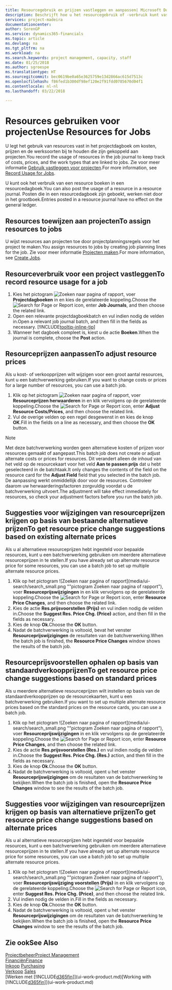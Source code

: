 ```yaml
---
title: Resourcegebruik en prijzen vastleggen en aanpassen| Microsoft Docs
description: Beschrijft hoe u het resourcegebruik of -verbruik kunt vastleggen dat is gekoppeld aan een project, om kosten, prijzen en werksoorten bij te houden en te beheren.
services: project-madeira
documentationcenter: 
author: SorenGP
ms.service: dynamics365-financials
ms.topic: article
ms.devlang: na
ms.tgt_pltfrm: na
ms.workload: na
ms.search.keywords: project management, capacity, staff
ms.date: 01/25/2018
ms.author: sgroespe
ms.translationtype: HT
ms.sourcegitcommit: bec0619be0a65e3625759e13d2866ac615d7513c
ms.openlocfilehash: f86fed1b300df98ef120e2f91fdd0785670d04f1
ms.contentlocale: nl-nl
ms.lasthandoff: 03/22/2018

---
```

# <a name="use-resources-for-jobs"></a><span data-ttu-id="c9def-103">Resources gebruiken voor projecten</span><span class="sxs-lookup"><span data-stu-id="c9def-103">Use Resources for Jobs</span></span>
<span data-ttu-id="c9def-104">U legt het gebruik van resources vast in het projectdagboek om kosten, prijzen en de werksoorten bij te houden die zijn gekoppeld aan projecten.</span><span class="sxs-lookup"><span data-stu-id="c9def-104">You record the usage of resources in the job journal to keep track of costs, prices, and the work types that are linked to jobs.</span></span> <span data-ttu-id="c9def-105">Zie voor meer informatie [Gebruik vastleggen voor projecten](projects-how-record-job-usage.md).</span><span class="sxs-lookup"><span data-stu-id="c9def-105">For more information, see [Record Usage for Jobs](projects-how-record-job-usage.md).</span></span>

<span data-ttu-id="c9def-106">U kunt ook het verbruik van een resource boeken in een resourcedagboek.</span><span class="sxs-lookup"><span data-stu-id="c9def-106">You can also post the usage of a resource in a resource journal.</span></span> <span data-ttu-id="c9def-107">Posten die in een resourcedagboek zijn geboekt, werken niet door in het grootboek.</span><span class="sxs-lookup"><span data-stu-id="c9def-107">Entries posted in a resource journal have no effect on the general ledger.</span></span>

## <a name="to-assign-resources-to-jobs"></a><span data-ttu-id="c9def-108">Resources toewijzen aan projecten</span><span class="sxs-lookup"><span data-stu-id="c9def-108">To assign resources to jobs</span></span>
<span data-ttu-id="c9def-109">U wijst resources aan projecten toe door projectplanningsregels voor het project te maken.</span><span class="sxs-lookup"><span data-stu-id="c9def-109">You assign resources to jobs by creating job planning lines for the job.</span></span> <span data-ttu-id="c9def-110">Zie voor meer informatie [Projecten maken](projects-how-create-jobs.md).</span><span class="sxs-lookup"><span data-stu-id="c9def-110">For more information, see [Create Jobs](projects-how-create-jobs.md).</span></span>

## <a name="to-record-resource-usage-for-a-job"></a><span data-ttu-id="c9def-111">Resourceverbruik voor een project vastleggen</span><span class="sxs-lookup"><span data-stu-id="c9def-111">To record resource usage for a job</span></span>
1. <span data-ttu-id="c9def-112">Kies het pictogram ![Zoeken naar pagina of rapport](media/ui-search/search_small.png "pictogram Zoeken naar pagina of rapport"), voer **Projectdagboeken** in en kies de gerelateerde koppeling.</span><span class="sxs-lookup"><span data-stu-id="c9def-112">Choose the ![Search for Page or Report](media/ui-search/search_small.png "Search for Page or Report icon") icon, enter **Job Journals**, and then choose the related link.</span></span>
2. <span data-ttu-id="c9def-113">Open een relevante projectdagboekbatch en vul indien nodig de velden in.</span><span class="sxs-lookup"><span data-stu-id="c9def-113">Open a relevant job journal batch, and then fill in the fields as necessary.</span></span> [!INCLUDE[tooltip-inline-tip](includes/tooltip-inline-tip_md.md)]
3. <span data-ttu-id="c9def-114">Wanneer het dagboek compleet is, kiest u de actie **Boeken**.</span><span class="sxs-lookup"><span data-stu-id="c9def-114">When the journal is complete, choose the **Post** action.</span></span>

## <a name="to-adjust-resource-prices"></a><span data-ttu-id="c9def-115">Resourceprijzen aanpassen</span><span class="sxs-lookup"><span data-stu-id="c9def-115">To adjust resource prices</span></span>
<span data-ttu-id="c9def-116">Als u kost- of verkoopprijzen wilt wijzigen voor een groot aantal resources, kunt u een batchverwerking gebruiken.</span><span class="sxs-lookup"><span data-stu-id="c9def-116">If you want to change costs or prices for a large number of resources, you can use a batch job.</span></span>  

1. <span data-ttu-id="c9def-117">Klik op het pictogram ![Zoeken naar pagina of rapport](media/ui-search/search_small.png "pictogram Zoeken naar pagina of rapport"), voer **Resourceprijzen herwaarderen** in en klik vervolgens op de gerelateerde koppeling.</span><span class="sxs-lookup"><span data-stu-id="c9def-117">Choose the ![Search for Page or Report](media/ui-search/search_small.png "Search for Page or Report icon") icon, enter **Adjust Resource Costs/Prices**, and then choose the related link.</span></span>
2. <span data-ttu-id="c9def-118">Vul de overige velden op een regel desgewenst in en kies de knop **OK**.</span><span class="sxs-lookup"><span data-stu-id="c9def-118">Fill in the fields on a line as necessary, and then choose the **OK** button.</span></span>

> [!NOTE]  
>   <span data-ttu-id="c9def-119">Met deze batchverwerking worden geen alternatieve kosten of prijzen voor resources gemaakt of aangepast.</span><span class="sxs-lookup"><span data-stu-id="c9def-119">This batch job does not create or adjust alternate costs or prices for resources.</span></span> <span data-ttu-id="c9def-120">Dit verandert alleen de inhoud van het veld op de resourcekaart voor het veld **Aan te passen prijs** dat u hebt geselecteerd in de batchtaak.</span><span class="sxs-lookup"><span data-stu-id="c9def-120">It only changes the contents of the field on the resource card for the **Adjust Field** field that you selected in the batch job.</span></span> <span data-ttu-id="c9def-121">De aanpassing werkt onmiddellijk door voor de resources. Controleer daarom uw herwaarderingsfactoren zorgvuldig voordat u de batchverwerking uitvoert.</span><span class="sxs-lookup"><span data-stu-id="c9def-121">The adjustment will take effect immediately for resources, so check your adjustment factors before you run the batch job.</span></span>

## <a name="to-get-resource-price-change-suggestions-based-on-existing-alternate-prices"></a><span data-ttu-id="c9def-122">Suggesties voor wijzigingen van resourceprijzen krijgen op basis van bestaande alternatieve prijzen</span><span class="sxs-lookup"><span data-stu-id="c9def-122">To get resource price change suggestions based on existing alternate prices</span></span>
<span data-ttu-id="c9def-123">Als u al alternatieve resourceprijzen hebt ingesteld voor bepaalde resources, kunt u een batchverwerking gebruiken om meerdere alternatieve resourceprijzen in te stellen.</span><span class="sxs-lookup"><span data-stu-id="c9def-123">If you have already set up alternate resource price for some resources, you can use a batch job to set up multiple alternate resource prices.</span></span>

1. <span data-ttu-id="c9def-124">Klik op het pictogram ![Zoeken naar pagina of rapport](media/ui-search/search_small.png ""pictogram Zoeken naar pagina of rapport"), voer **Resourceprijswijzigingen** in en klik vervolgens op de gerelateerde koppeling.</span><span class="sxs-lookup"><span data-stu-id="c9def-124">Choose the ![Search for Page or Report](media/ui-search/search_small.png "Search for Page or Report icon") icon, enter **Resource Price Changes**, and then choose the related link.</span></span>
2. <span data-ttu-id="c9def-125">Kies de actie **Res.prijsvoorstellen (Prijs)** en vul indien nodig de velden in.</span><span class="sxs-lookup"><span data-stu-id="c9def-125">Choose the **Suggest Res. Price Chg. (Price)** action, and then fill in the fields as necessary.</span></span>
3. <span data-ttu-id="c9def-126">Kies de knop **Ok**.</span><span class="sxs-lookup"><span data-stu-id="c9def-126">Choose the **OK** button.</span></span>  
4. <span data-ttu-id="c9def-127">Nadat de batchverwerking is voltooid, bevat het venster **Resourceprijswijzigingen** de resultaten van de batchverwerking.</span><span class="sxs-lookup"><span data-stu-id="c9def-127">When the batch job is finished, the **Resource Price Changes** window shows the results of the batch job.</span></span>

## <a name="to-get-resource-price-change-suggestions-based-on-standard-prices"></a><span data-ttu-id="c9def-128">Resourceprijsvoorstellen ophalen op basis van standaardverkoopprijzen</span><span class="sxs-lookup"><span data-stu-id="c9def-128">To get resource price change suggestions based on standard prices</span></span>
<span data-ttu-id="c9def-129">Als u meerdere alternatieve resourceprijzen wilt instellen op basis van de standaardverkoopprijzen op de resourcekaarten, kunt u een batchverwerking gebruiken.</span><span class="sxs-lookup"><span data-stu-id="c9def-129">If you want to set up multiple alternate resource prices based on the standard prices on the resource cards, you can use a batch job.</span></span>  

1. <span data-ttu-id="c9def-130">Klik op het pictogram ![Zoeken naar pagina of rapport](media/ui-search/search_small.png ""pictogram Zoeken naar pagina of rapport"), voer **Resourceprijswijzigingen** in en klik vervolgens op de gerelateerde koppeling.</span><span class="sxs-lookup"><span data-stu-id="c9def-130">Choose the ![Search for Page or Report](media/ui-search/search_small.png "Search for Page or Report icon") icon, enter **Resource Price Changes**, and then choose the related link.</span></span>
2. <span data-ttu-id="c9def-131">Kies de actie **Res.prijsvoorstellen (Res.)** en vul indien nodig de velden in.</span><span class="sxs-lookup"><span data-stu-id="c9def-131">Choose the **Suggest Res. Price Chg. (Res.)** action, and then fill in the fields as necessary.</span></span>  
3. <span data-ttu-id="c9def-132">Kies de knop **Ok**.</span><span class="sxs-lookup"><span data-stu-id="c9def-132">Choose the **OK** button.</span></span>  
4. <span data-ttu-id="c9def-133">Nadat de batchverwerking is voltooid, opent u het venster **Resourceprijswijzigingen** om de resultaten van de batchverwerking te bekijken.</span><span class="sxs-lookup"><span data-stu-id="c9def-133">When the batch job is finished, open the **Resource Price Changes** window to see the results of the batch job.</span></span>

## <a name="to-get-resource-price-change-suggestions-based-on-alternate-prices"></a><span data-ttu-id="c9def-134">Suggesties voor wijzigingen van resourceprijzen krijgen op basis van alternatieve prijzen</span><span class="sxs-lookup"><span data-stu-id="c9def-134">To get resource price change suggestions based on alternate prices</span></span>
<span data-ttu-id="c9def-135">Als u al alternatieve resourceprijzen hebt ingesteld voor bepaalde resources, kunt u een batchverwerking gebruiken om meerdere alternatieve resourceprijzen in te stellen.</span><span class="sxs-lookup"><span data-stu-id="c9def-135">If you have already set up alternate resource price for some resources, you can use a batch job to set up multiple alternate resource prices.</span></span>

1. <span data-ttu-id="c9def-136">Klik op het pictogram ![Zoeken naar pagina of rapport](media/ui-search/search_small.png ""pictogram Zoeken naar pagina of rapport"), voer **Resourceprijswijziging voorstellen (Prijs)** in en klik vervolgens op de gerelateerde koppeling.</span><span class="sxs-lookup"><span data-stu-id="c9def-136">Choose the ![Search for Page or Report](media/ui-search/search_small.png "Search for Page or Report icon") icon, enter **Suggest Res. Price Chg. (Price)**, and then choose the related link.</span></span>  
2. <span data-ttu-id="c9def-137">Vul indien nodig de velden in.</span><span class="sxs-lookup"><span data-stu-id="c9def-137">Fill in the fields as necessary.</span></span>
3. <span data-ttu-id="c9def-138">Kies de knop **Ok**.</span><span class="sxs-lookup"><span data-stu-id="c9def-138">Choose the **OK** button.</span></span>  
4. <span data-ttu-id="c9def-139">Nadat de batchverwerking is voltooid, opent u het venster **Resourceprijswijzigingen** om de resultaten van de batchverwerking te bekijken.</span><span class="sxs-lookup"><span data-stu-id="c9def-139">When the batch job is finished, open the **Resource Price Changes** window to see the results of the batch job.</span></span>

## <a name="see-also"></a><span data-ttu-id="c9def-140">Zie ook</span><span class="sxs-lookup"><span data-stu-id="c9def-140">See Also</span></span>
[<span data-ttu-id="c9def-141">Projectbeheer</span><span class="sxs-lookup"><span data-stu-id="c9def-141">Project Management</span></span>](projects-manage-projects.md)  
[<span data-ttu-id="c9def-142">Financiën</span><span class="sxs-lookup"><span data-stu-id="c9def-142">Finance</span></span>](finance.md)  
<span data-ttu-id="c9def-143">[Inkoop](purchasing-manage-purchasing.md)       </span><span class="sxs-lookup"><span data-stu-id="c9def-143">[Purchasing](purchasing-manage-purchasing.md)       </span></span>  
<span data-ttu-id="c9def-144">[Verkoop](sales-manage-sales.md)   </span><span class="sxs-lookup"><span data-stu-id="c9def-144">[Sales](sales-manage-sales.md)   </span></span>  
<span data-ttu-id="c9def-145">[Werken met [!INCLUDE[d365fin](includes/d365fin_md.md)]](ui-work-product.md)</span><span class="sxs-lookup"><span data-stu-id="c9def-145">[Working with [!INCLUDE[d365fin](includes/d365fin_md.md)]](ui-work-product.md)</span></span>  

